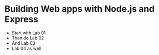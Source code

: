 # Building Web apps with Node.js and Express
- Start with Lab 01
- Then do Lab 02
- And Lab 03
- Lab 04 as well